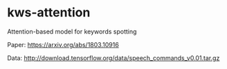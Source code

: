 # kws-attention
Attention-based model for keywords spotting

Paper: <https://arxiv.org/abs/1803.10916>

Data: <http://download.tensorflow.org/data/speech_commands_v0.01.tar.gz>
